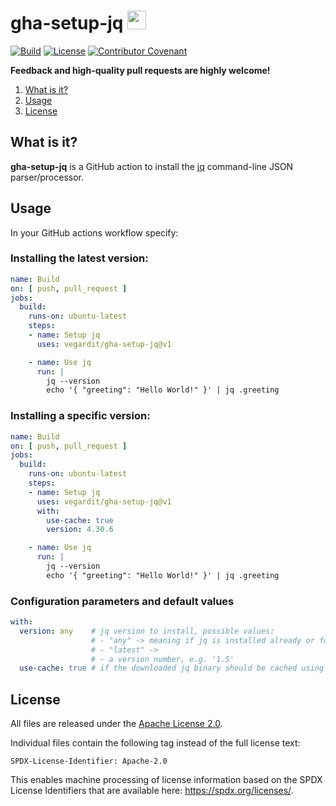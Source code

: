 # gha-setup-jq <a href="https://github.com/vegardit/gha-setup-jq/" title="GitHub Repo"><img height="30" src="https://raw.githubusercontent.com/simple-icons/simple-icons/develop/icons/github.svg?sanitize=true"></a>

[![Build](https://github.com/vegardit/gha-setup-jq/actions/workflows/build.yml/badge.svg)](https://github.com/vegardit/gha-setup-jq/actions/workflows/build.yml)
[![License](https://img.shields.io/github/license/vegardit/gha-setup-jq.svg?label=license)](#license)
[![Contributor Covenant](https://img.shields.io/badge/Contributor%20Covenant-v2.0%20adopted-ff69b4.svg)](CODE_OF_CONDUCT.md)


**Feedback and high-quality pull requests are highly welcome!**

1. [What is it?](#what-is-it)
1. [Usage](#github_action)
1. [License](#license)


## <a name="what-is-it"></a>What is it?

**gha-setup-jq** is a GitHub action to install the [jq](https://github.com/jqlang/jq) command-line JSON parser/processor.


## <a name="github_action"></a>Usage

In your GitHub actions workflow specify:

### Installing the latest version:

```yaml
name: Build
on: [ push, pull_request ]
jobs:
  build:
    runs-on: ubuntu-latest
    steps:
    - name: Setup jq
      uses: vegardit/gha-setup-jq@v1

    - name: Use jq
      run: |
        jq --version
        echo '{ "greeting": "Hello World!" }' | jq .greeting
```

### Installing a specific version:

```yaml
name: Build
on: [ push, pull_request ]
jobs:
  build:
    runs-on: ubuntu-latest
    steps:
    - name: Setup jq
      uses: vegardit/gha-setup-jq@v1
      with:
        use-cache: true
        version: 4.30.6

    - name: Use jq
      run: |
        jq --version
        echo '{ "greeting": "Hello World!" }' | jq .greeting
```

### Configuration parameters and default values

```yaml
with:
  version: any    # jq version to install, possible values:
                  # - "any" -> meaning if jq is installed already or found in cache, then just use that version
                  # - "latest" ->
                  # - a version number, e.g. '1.5'
  use-cache: true # if the downloaded jq binary should be cached using the GHA caching service
```


## <a name="license"></a>License

All files are released under the [Apache License 2.0](LICENSE.txt).

Individual files contain the following tag instead of the full license text:
```
SPDX-License-Identifier: Apache-2.0
```

This enables machine processing of license information based on the SPDX License Identifiers that are available here: https://spdx.org/licenses/.
